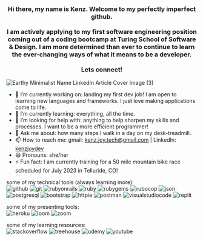 <div align="center"><h3>
Hi there, my name is Kenz. Welcome to my perfectly imperfect github.<br><br>
I am actively applying to my first software engineering position coming out of a coding bootcamp at Turing School of Software & Design. I am more determined than ever to continue to learn the ever-changing ways of what it means to be a developer.<br><br>
Lets connect!
</h3></div>
  
![Earthy Minimalist Name LinkedIn Article Cover Image (3)](https://user-images.githubusercontent.com/108506841/208572543-bf68160f-d55e-42dd-9350-09363f6ab364.png)

- 🔭 I’m currently working on: landing my first dev job! I am open to learning new languages and frameworks. I just love making applications come to life.
- 🌱 I’m currently learning: everything, all the time.
- 🤔 I’m looking for help with: anything to help sharpen my skills and processes. I want to be a more efficient programmer!
- 💬 Ask me about: how many steps I walk in a day on my desk-treadmill.
- 📫 How to reach me: gmail: kenz.joy.tech@gmail.com | LinkedIn: [kenzjoydev](www.linkedin.com/in/kenzjoydev)
- 😄 Pronouns: she/her
- ⚡ Fun fact: I am currently training for a 50 mile mountain bike race scheduled for July 2023 in Telluride, CO!

some of my technical tools (always learning more):</br>
![github](https://img.shields.io/badge/GitHub-000000?style=for-the-badge&logo=GitHub&logoColor=white)
![git](https://img.shields.io/badge/git-000000?style=for-the-badge&logo=git&logoColor=white)
![rubyonrails](https://img.shields.io/badge/rubyonrails-000000?style=for-the-badge&logo=rubyonrails&logoColor=white)
![ruby](https://img.shields.io/badge/ruby-000000?style=for-the-badge&logo=ruby&logoColor=white)
![rubygems](https://img.shields.io/badge/rubygems-000000?style=for-the-badge&logo=rubygems&logoColor=white)
![rubocop](https://img.shields.io/badge/rubocop-000000?style=for-the-badge&logo=rubocop&logoColor=white)
![json](https://img.shields.io/badge/json-000000?style=for-the-badge&logo=json&logoColor=white)
![postgresql](https://img.shields.io/badge/postgresql-000000?style=for-the-badge&logo=postgresql&logoColor=white)
![bootstrap](https://img.shields.io/badge/bootstrap-000000?style=for-the-badge&logo=bootstrap&logoColor=white)
![httpie](https://img.shields.io/badge/httpie-000000?style=for-the-badge&logo=httpie&logoColor=white)
![postman](https://img.shields.io/badge/postman-0000000?style=for-the-badge&logo=postman&logoColor=white)
![visualstudiocode](https://img.shields.io/badge/visualstudiocode-000000?style=for-the-badge&logo=visualstudiocode&logoColor=white)
![replit](https://img.shields.io/badge/replit-000000?style=for-the-badge&logo=replit&logoColor=white)

some of my presenting tools:</br>
![heroku](https://img.shields.io/badge/heroku-000000?style=for-the-badge&logo=heroku&logoColor=white)
![loom](https://img.shields.io/badge/loom-000000?style=for-the-badge&logo=loom&logoColor=white)
![zoom](https://img.shields.io/badge/zoom-000000?style=for-the-badge&logo=zoom&logoColor=white)

some of my learning resources:</br>
![stackoverflow](https://img.shields.io/badge/stackoverflow-000000?style=for-the-badge&logo=stackoverflow&logoColor=white)
![treehouse](https://img.shields.io/badge/treehouse-000000?style=for-the-badge&logo=treehouse&logoColor=white)
![udemy](https://img.shields.io/badge/udemy-000000?style=for-the-badge&logo=udemy&logoColor=white)
![youtube](https://img.shields.io/badge/youtube-000000?style=for-the-badge&logo=youtube&logoColor=white)
